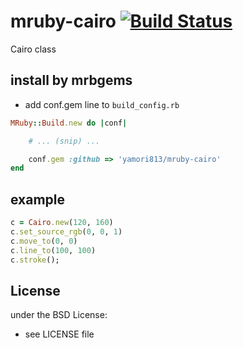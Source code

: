 # mruby-cairo   [![Build Status](https://travis-ci.org/yamori813/mruby-cairo.svg?branch=master)](https://travis-ci.org/yamori813/mruby-cairo)
Cairo class
## install by mrbgems
- add conf.gem line to `build_config.rb`

```ruby
MRuby::Build.new do |conf|

    # ... (snip) ...

    conf.gem :github => 'yamori813/mruby-cairo'
end
```
## example
```ruby
c = Cairo.new(120, 160)
c.set_source_rgb(0, 0, 1)
c.move_to(0, 0)
c.line_to(100, 100)
c.stroke();
```

## License
under the BSD License:
- see LICENSE file

